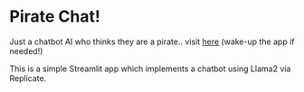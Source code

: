# Pirate Chat!

Just a chatbot AI who thinks they are a pirate..  visit [here](https://the-omega-test.streamlit.app/) (wake-up the app if needed!)

This is a simple Streamlit app which implements a chatbot using Llama2 via Replicate. 
